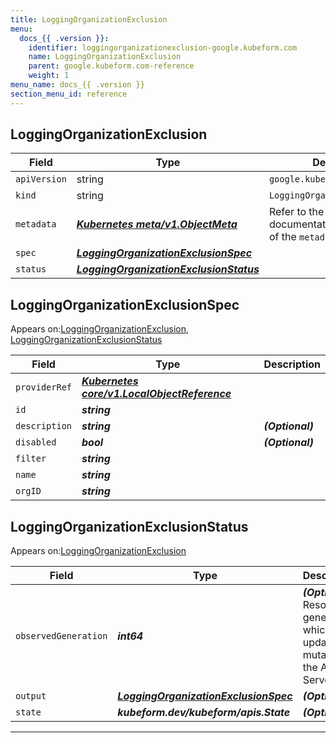 ```yaml
---
title: LoggingOrganizationExclusion
menu:
  docs_{{ .version }}:
    identifier: loggingorganizationexclusion-google.kubeform.com
    name: LoggingOrganizationExclusion
    parent: google.kubeform.com-reference
    weight: 1
menu_name: docs_{{ .version }}
section_menu_id: reference
---
```


## LoggingOrganizationExclusion
| Field | Type | Description |
| ------ | ----- | ----------- |
| `apiVersion` | string | `google.kubeform.com/v1alpha1` |
|    `kind` | string | `LoggingOrganizationExclusion` |
| `metadata` | ***[Kubernetes meta/v1.ObjectMeta](https://kubernetes.io/docs/reference/generated/kubernetes-api/v1.13/#objectmeta-v1-meta)***|Refer to the Kubernetes API documentation for the fields of the `metadata` field.|
| `spec` | ***[LoggingOrganizationExclusionSpec](#LoggingOrganizationExclusionSpec)***||
| `status` | ***[LoggingOrganizationExclusionStatus](#LoggingOrganizationExclusionStatus)***||
## LoggingOrganizationExclusionSpec

Appears on:[LoggingOrganizationExclusion](#LoggingOrganizationExclusion), [LoggingOrganizationExclusionStatus](#LoggingOrganizationExclusionStatus)

| Field | Type | Description |
| ------ | ----- | ----------- |
| `providerRef` | ***[Kubernetes core/v1.LocalObjectReference](https://kubernetes.io/docs/reference/generated/kubernetes-api/v1.13/#localobjectreference-v1-core)***||
| `id` | ***string***||
| `description` | ***string***| ***(Optional)*** |
| `disabled` | ***bool***| ***(Optional)*** |
| `filter` | ***string***||
| `name` | ***string***||
| `orgID` | ***string***||
## LoggingOrganizationExclusionStatus

Appears on:[LoggingOrganizationExclusion](#LoggingOrganizationExclusion)

| Field | Type | Description |
| ------ | ----- | ----------- |
| `observedGeneration` | ***int64***| ***(Optional)*** Resource generation, which is updated on mutation by the API Server.|
| `output` | ***[LoggingOrganizationExclusionSpec](#LoggingOrganizationExclusionSpec)***| ***(Optional)*** |
| `state` | ***kubeform.dev/kubeform/apis.State***| ***(Optional)*** |
---
